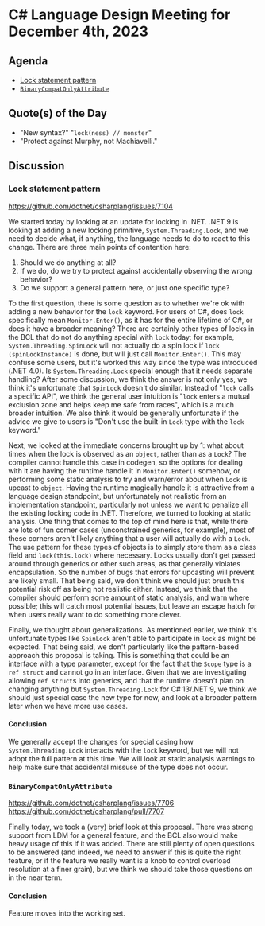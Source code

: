 # C# Language Design Meeting for December 4th, 2023

## Agenda

- [Lock statement pattern](#lock-statement-pattern)
- [`BinaryCompatOnlyAttribute`](#binarycompatonlyattribute)

## Quote(s) of the Day

- "New syntax?" "`lock(ness) // monster`"
- "Protect against Murphy, not Machiavelli."

## Discussion

### Lock statement pattern

https://github.com/dotnet/csharplang/issues/7104

We started today by looking at an update for locking in .NET. .NET 9 is looking at adding a new locking primitive, `System.Threading.Lock`, and we need to
decide what, if anything, the language needs to do to react to this change. There are three main points of contention here:

1. Should we do anything at all?
2. If we do, do we try to protect against accidentally observing the wrong behavior?
3. Do we support a general pattern here, or just one specific type?

To the first question, there is some question as to whether we're ok with adding a new behavior for the `lock` keyword. For users of C#, does `lock` specifically
mean `Monitor.Enter()`, as it has for the entire lifetime of C#, or does it have a broader meaning? There are certainly other types of locks in the BCL that do
not do anything special with `lock` today; for example, `System.Threading.SpinLock` will not actually do a spin lock if `lock (spinLockInstance)` is done, but
will just call `Monitor.Enter()`. This may confuse some users, but it's worked this way since the type was introduced (.NET 4.0). Is `System.Threading.Lock`
special enough that it needs separate handling? After some discussion, we think the answer is not only yes, we think it's unfortunate that `SpinLock` doesn't do
similar. Instead of "`lock` calls a specific API", we think the general user intuition is "`lock` enters a mutual exclusion zone and helps keep me safe from races",
which is a much broader intuition. We also think it would be generally unfortunate if the advice we give to users is "Don't use the built-in `Lock` type with the
`lock` keyword."

Next, we looked at the immediate concerns brought up by 1: what about times when the lock is observed as an `object`, rather than as a `Lock`? The compiler cannot
handle this case in codegen, so the options for dealing with it are having the runtime handle it in `Monitor.Enter()` somehow, or performing some static analysis to
try and warn/error about when `Lock` is upcast to `object`. Having the runtime magically handle it is attractive from a language design standpoint, but unfortunately
not realistic from an implementation standpoint, particularly not unless we want to penalize all the existing locking code in .NET. Therefore, we turned to looking
at static analysis. One thing that comes to the top of mind here is that, while there are lots of fun corner cases (unconstrained generics, for example), most of
these corners aren't likely anything that a user will actually do with a `Lock`. The use pattern for these types of objects is to simply store them as a class field
and `lock(this.lock)` where necessary. Locks usually don't get passed around through generics or other such areas, as that generally violates encapsulation. So the
number of bugs that errors for upcasting will prevent are likely small. That being said, we don't think we should just brush this potential risk off as being not
realistic either. Instead, we think that the compiler should perform some amount of static analysis, and warn where possible; this will catch most potential issues,
but leave an escape hatch for when users really want to do something more clever.

Finally, we thought about generalizations. As mentioned earlier, we think it's unfortunate types like `SpinLock` aren't able to participate in `lock` as might be
expected. That being said, we don't particularly like the pattern-based approach this proposal is taking. This is something that could be an interface with a type
parameter, except for the fact that the `Scope` type is a `ref struct` and cannot go in an interface. Given that we are investigating allowing `ref struct`s into
generics, and that the runtime doesn't plan on changing anything but `System.Threading.Lock` for C# 13/.NET 9, we think we should just special case the new type for
now, and look at a broader pattern later when we have more use cases.

#### Conclusion

We generally accept the changes for special casing how `System.Threading.Lock` interacts with the `lock` keyword, but we will not adopt the full pattern at this time.
We will look at static analysis warnings to help make sure that accidental missuse of the type does not occur.

### `BinaryCompatOnlyAttribute`

https://github.com/dotnet/csharplang/issues/7706  
https://github.com/dotnet/csharplang/pull/7707

Finally today, we took a (very) brief look at this proposal. There was strong support from LDM for a general feature, and the BCL also would make heavy usage of this
if it was added. There are still plenty of open questions to be answered (and indeed, we need to answer if this is quite the right feature, or if the feature we really
want is a knob to control overload resolution at a finer grain), but we think we should take those questions on in the near term.

#### Conclusion

Feature moves into the working set.

